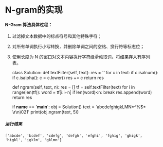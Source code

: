 # N-gram的实现

#### N-Gram 算法具体过程：

1. 过滤掉文本数据中的标点符号和其他特殊字符；

2. 对所有单词执行小写转换，并删除单词之间的空格、换行符等标志位；

3. 使用长度为 N 的窗口对文本内容执行字符级滑动取词，将结果存入有序列表。

    class Solution:
      def textFilter(self, text):
        res = ''
        for c in text:
          if c.isalnum():
            if c.isalpha():
              c = c.lower()
              res += c
        return res

      def ngram(self, text, n):
        res = []
        tf = self.textFilter(text)
        for i in range(len(tf)):
          word = tf[i:i+n]
          if len(word)<n:
            break
          res.append(word)
        return res

    if __name__ == '__main__':
      obj = Solution()
      text = 'abcdefghigkLMN*^%$*   \r\n)021'
      print(obj.ngram(text, 5))

##### 运行结果
    ['abcde', 'bcdef', 'cdefg', 'defgh', 'efghi', 'fghig', 'ghigk', 'higkl', 'igklm', 'gklmn']
